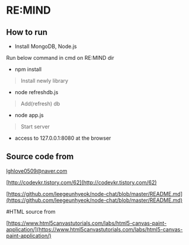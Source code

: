 # RE:MIND

## How to run
- Install MongoDB, Node.js

Run below command in cmd on RE:MIND dir
- npm install
> Install newly library

- node refreshdb.js
> Add(refresh) db

- node app.js
>Start server

- access to 127.0.0.1:8080 at the browser

## Source code from

lghlove0509@naver.com

[http://codevkr.tistory.com/62](http://codevkr.tistory.com/62)

[https://github.com/leegeunhyeok/node-chat/blob/master/README.md](https://github.com/leegeunhyeok/node-chat/blob/master/README.md)

#HTML source from

[https://www.html5canvastutorials.com/labs/html5-canvas-paint-application/](https://www.html5canvastutorials.com/labs/html5-canvas-paint-application/)
